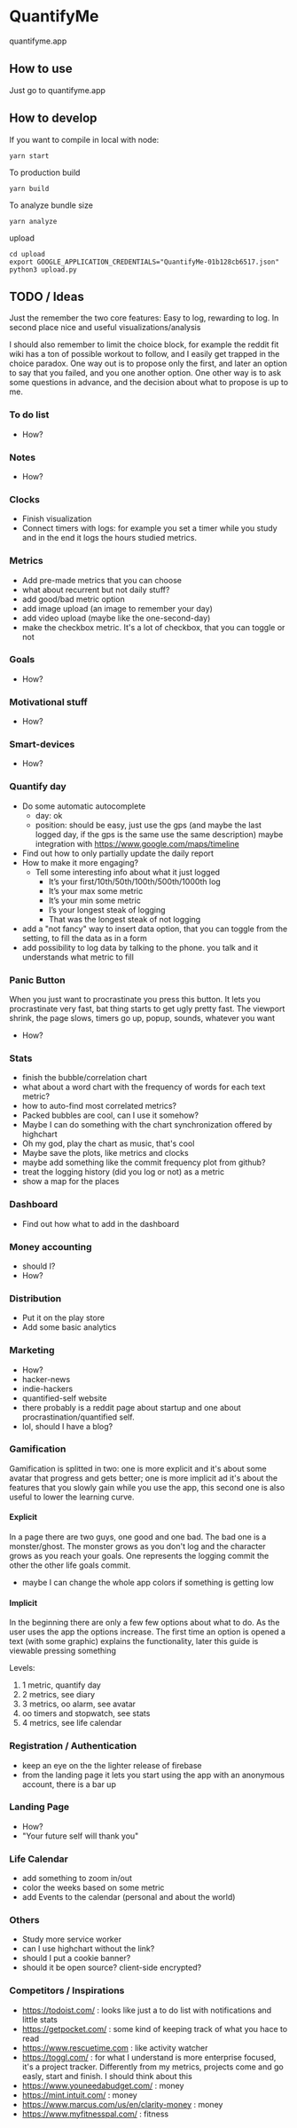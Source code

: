# QuantifyMe

quantifyme.app

## How to use

Just go to quantifyme.app

## How to develop

If you want to compile in local with node:

    yarn start

To production build

    yarn build

To analyze bundle size

    yarn analyze

upload

    cd upload
    export GOOGLE_APPLICATION_CREDENTIALS="QuantifyMe-01b128cb6517.json"
    python3 upload.py

## TODO / Ideas

Just the remember the two core features: Easy to log, rewarding to log. In second place nice and useful visualizations/analysis

I should also remember to limit the choice block, for example the reddit fit wiki has a ton of possible workout to follow, and I easily get trapped in the choice paradox. One way out is to propose only the first, and later an option to say that you failed, and you one another option. One other way is to ask some questions in advance, and the decision about what to propose is up to me.

### To do list

- How?

### Notes

- How?

### Clocks

- Finish visualization
- Connect timers with logs: for example you set a timer while you study and in the end it logs the hours studied metrics.

### Metrics

- Add pre-made metrics that you can choose
- what about recurrent but not daily stuff?
- add good/bad metric option
- add image upload (an image to remember your day)
- add video upload (maybe like the one-second-day)
- make the checkbox metric. It's a lot of checkbox, that you can toggle or not

### Goals

- How?

### Motivational stuff

- How?

### Smart-devices

- How?

### Quantify day

- Do some automatic autocomplete
  - day: ok
  - position: should be easy, just use the gps (and maybe the last logged day, if the gps is the same use the same description) maybe integration with https://www.google.com/maps/timeline
- Find out how to only partially update the daily report
- How to make it more engaging?
  - Tell some interesting info about what it just logged
    - It’s your first/10th/50th/100th/500th/1000th log
    - It’s your max some metric
    - It’s your min some metric
    - I’s your longest steak of logging
    - That was the longest steak of not logging
- add a "not fancy" way to insert data option, that you can toggle from the setting, to fill the data as in a form
- add possibility to log data by talking to the phone. you talk and it understands what metric to fill

### Panic Button

When you just want to procrastinate you press this button. It lets you procrastinate very fast, bat thing starts to get ugly pretty fast. The viewport shrink, the page slows, timers go up, popup, sounds, whatever you want

- How?

### Stats

- finish the bubble/correlation chart
- what about a word chart with the frequency of words for each text metric?
- how to auto-find most correlated metrics?
- Packed bubbles are cool, can I use it somehow?
- Maybe I can do something with the chart synchronization offered by highchart
- Oh my god, play the chart as music, that's cool
- Maybe save the plots, like metrics and clocks
- maybe add something like the commit frequency plot from github?
- treat the logging history (did you log or not) as a metric
- show a map for the places

### Dashboard

- Find out how what to add in the dashboard

### Money accounting

- should I?
- How?

### Distribution

- Put it on the play store
- Add some basic analytics

### Marketing

- How?
- hacker-news
- indie-hackers
- quantified-self website
- there probably is a reddit page about startup and one about procrastination/quantified self.
- lol, should I have a blog?

### Gamification

Gamification is splitted in two: one is more explicit and it's about some avatar that progress and gets better; one is more implicit ad it's about the features that you slowly gain while you use the app, this second one is also useful to lower the learning curve.

#### Explicit

In a page there are two guys, one good and one bad. The bad one is a monster/ghost. The monster grows as you don't log and the character grows as you reach your goals. One represents the logging commit the other the other life goals commit.

- maybe I can change the whole app colors if something is getting low

#### Implicit

In the beginning there are only a few few options about what to do. As the user uses the app the options increase.
The first time an option is opened a text (with some graphic) explains the functionality, later this guide is viewable pressing something

Levels:

  1. 1 metric, quantify day
  2. 2 metrics, see diary
  3. 3 metrics, oo alarm, see avatar
  4. oo timers and stopwatch, see stats
  5. 4 metrics, see life calendar

### Registration / Authentication

- keep an eye on the the lighter release of firebase
- from the landing page it lets you start using the app with an anonymous account, there is a bar up 

### Landing Page

- How?
- "Your future self will thank you"

### Life Calendar

- add something to zoom in/out
- color the weeks based on some metric
- add Events to the calendar (personal and about the world)

### Others

- Study more service worker
- can I use highchart without the link?
- should I put a cookie banner?
- should it be open source? client-side encrypted?

### Competitors / Inspirations

- <https://todoist.com/> : looks like just a to do list with notifications and little stats
- <https://getpocket.com/> : some kind of keeping track of what you hace to read
- <https://www.rescuetime.com> : like activity watcher
- <https://toggl.com/> : for what I understand is more enterprise focused, it's a project tracker. Differently from my metrics, projects come and go easly, start and finish. I should think about this
- <https://www.youneedabudget.com/> : money
- <https://mint.intuit.com/> : money
- <https://www.marcus.com/us/en/clarity-money> : money
- <https://www.myfitnesspal.com/> : fitness
